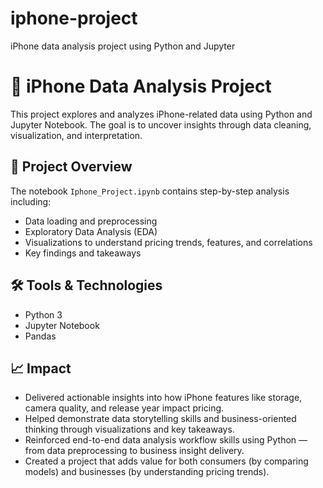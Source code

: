 # iphone-project
iPhone data analysis project using Python and Jupyter

# 📱 iPhone Data Analysis Project

This project explores and analyzes iPhone-related data using Python and Jupyter Notebook. The goal is to uncover insights through data cleaning, visualization, and interpretation.

## 📘 Project Overview

The notebook `Iphone_Project.ipynb` contains step-by-step analysis including:
- Data loading and preprocessing
- Exploratory Data Analysis (EDA)
- Visualizations to understand pricing trends, features, and correlations
- Key findings and takeaways

## 🛠️ Tools & Technologies

- Python 3
- Jupyter Notebook
- Pandas


## 📈 Impact

- Delivered actionable insights into how iPhone features like storage, camera quality, and release year impact pricing.
- Helped demonstrate data storytelling skills and business-oriented thinking through visualizations and key takeaways.
- Reinforced end-to-end data analysis workflow skills using Python — from data preprocessing to business insight delivery.
- Created a project that adds value for both consumers (by comparing models) and businesses (by understanding pricing trends).

